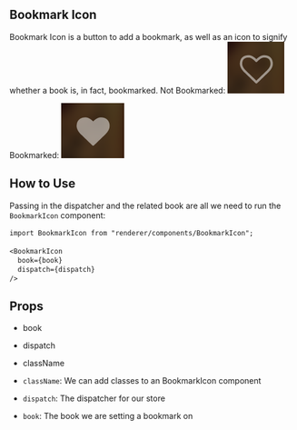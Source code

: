 Bookmark Icon
--------------
Bookmark Icon is a button to add a bookmark, as well as an icon to signify whether a book is, in fact, bookmarked.
Not Bookmarked:
![Bentotime](../../../../public/assets/screenshots/bookmarked-false.png)

Bookmarked:
![Bentotime](../../../../public/assets/screenshots/bookmarked-true.png)

## How to Use
Passing in the dispatcher and the related book are all we need to run the `BookmarkIcon` component:
```
import BookmarkIcon from "renderer/components/BookmarkIcon";

<BookmarkIcon
  book={book}
  dispatch={dispatch}
/>
```

## Props
* book
* dispatch
* className

* `className`: We can add classes to an BookmarkIcon component
* `dispatch`: The dispatcher for our store
* `book`: The book we are setting a bookmark on
